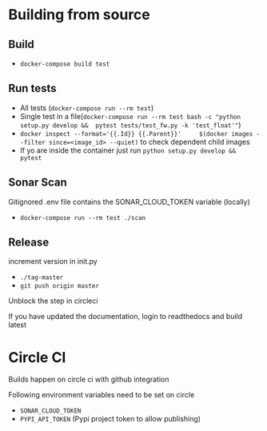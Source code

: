 # Building from source

## Build
- `docker-compose build test`


## Run tests
- All tests (`docker-compose run --rm test`)
- Single test in a file(`docker-compose run --rm test bash -c "python setup.py develop &&  pytest tests/test_fw.py -k 'test_float'"`)
- `docker inspect --format='{{.Id}} {{.Parent}}'     $(docker images --filter since=<image_id> --quiet)` to check dependent child images
- If yo are inside the container just run `python setup.py develop &&  pytest`


## Sonar Scan
Gitignored .env file contains the SONAR_CLOUD_TOKEN variable (locally)

- `docker-compose run --rm test ./scan`

## Release
increment version in init.py

- `./tag-master`
- `git push origin master`

Unblock the step in circleci

If you have updated the documentation, login to readthedocs and build latest

# Circle CI

Builds happen on circle ci with github integration

Following environment variables need to be set on circle

- `SONAR_CLOUD_TOKEN`
- `PYPI_API_TOKEN` (Pypi project token to allow publishing)
